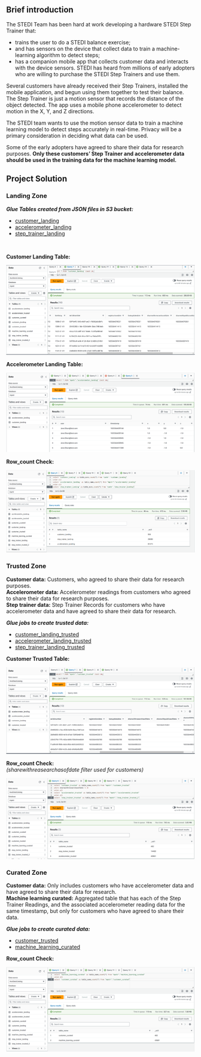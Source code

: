 ## Brief introduction
The STEDI Team has been hard at work developing a hardware STEDI Step Trainer that:

- trains the user to do a STEDI balance exercise;
- and has sensors on the device that collect data to train a machine-learning algorithm to detect steps;
- has a companion mobile app that collects customer data and interacts with the device sensors.
STEDI has heard from millions of early adopters who are willing to purchase the STEDI Step Trainers and use them.

Several customers have already received their Step Trainers, installed the mobile application, and begun using them together to test their balance. The Step Trainer is just a motion sensor that records the distance of the object detected. The app uses a mobile phone accelerometer to detect motion in the X, Y, and Z directions.

The STEDI team wants to use the motion sensor data to train a machine learning model to detect steps accurately in real-time. Privacy will be a primary consideration in deciding what data can be used.

Some of the early adopters have agreed to share their data for research purposes. **Only these customers’ Step Trainer and accelerometer data should be used in the training data for the machine learning model.**

## Project Solution

### Landing Zone

_**Glue Tables created from  JSON files in S3 bucket:**_
* [customer_landing](./scripts/customer_landing.sql) 
* [accelerometer_landing](./scripts/accelerometer_landing.sql)
* [step_trainer_landing](./scripts/step_trainer_landing.sql)
<br>

**Customer Landing Table:**

![customer_landing](/screenshots/customer_landing.png)

**Accelerometer Landing Table:**

![accelerometer_landing](/screenshots/accelerometer_landing.png)

**Row_count Check:**

![landing_rowcount](/screenshots/landing_row_count.png)


### Trusted Zone

 
**Customer data:** Customers, who agreed to share their data for research purposes.  
**Accelerometer data:** Accelerometer readings from customers who agreed to share their data for research purposes.  
**Step trainer data:** Step Trainer Records for customers who have accelerometer data and have agreed to share their data for research.

_**Glue jobs to create trusted data:**_  

* [customer_landing_trusted](./scripts/customer_landing_trusted.py) 
* [accelerometer_landing_trusted](./scripts/accelerometer_landing_trusted.py) 
* [step_trainer_landing_trusted](./scripts/step_trainer_landing_trusted.py) 

**Customer Trusted Table:**

![customer_trusted](/screenshots/customer_trusted.png)

**Row_count Check:**  
*(sharewithreasearchasofdate filter used for customers)*

![trusted_rowcount](/screenshots/trusted_row_count.png)

### Curated Zone

 
**Customer data:** Only includes customers who have accelerometer data and have agreed to share their data for research.  
**Machine learning curated:** Aggregated table that has each of the Step Trainer Readings, and the associated accelerometer reading data for the same timestamp, but only for customers who have agreed to share their data.

_**Glue jobs to create curated data:**_ 

* [customer_trusted](./scripts/customer_trusted_curated.py) 
* [machine_learning_curated](./scripts/machine_learning_curated.py)

**Row_count Check:**

![curated_rowcount](/screenshots/curated_row_count.png)


